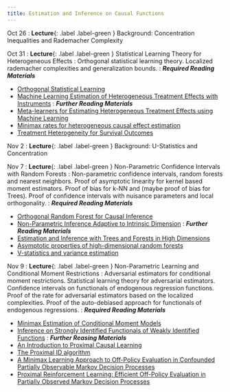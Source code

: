 ```yaml
---
title: Estimation and Inference on Causal Functions
---
```


Oct 26
: **Lecture**{: .label .label-green } Background: Concentration Inequalities and Rademacher Complexity


Oct 31
: **Lecture**{: .label .label-green } Statistical Learning Theory for Heterogeneous Effects
: Orthogonal statistical learning theory. Localized rademacher complexities and generalization bounds.
: ***Required Reading Materials***
- [Orthogonal Statistical Learning](https://arxiv.org/abs/1901.09036)
- [Machine Learning Estimation of Heterogeneous Treatment Effects with Instruments](https://arxiv.org/abs/1905.10176)
: ***Further Reading Materials***
- [Meta-learners for Estimating Heterogeneous Treatment Effects using Machine Learning](https://arxiv.org/abs/1706.03461)
- [Minimax rates for heterogeneous causal effect estimation](https://arxiv.org/abs/2203.00837)
- [Treatment Heterogeneity for Survival Outcomes](https://arxiv.org/abs/2207.07758)

Nov 2
: **Lecture**{: .label .label-green } Background: U-Statistics and Concentration

Nov 7
: **Lecture**{: .label .label-green } Non-Parametric Confidence Intervals with Random Forests
: Non-parametric confidence intervals, random forests and nearest neighbors. Proof of asymptotic linearity for kernel based moment estimators. Proof of bias for k-NN and (maybe proof of bias for Trees). Proof of confidence intervals with nuisance parameters and local orthogonality. 
: ***Required Reading Materials***
- [Orthogonal Random Forest for Causal Inference](https://arxiv.org/abs/1806.03467)
- [Non-Parametric Inference Adaptive to Intrinsic Dimension](https://papers.ssrn.com/sol3/papers.cfm?abstract_id=3313987)
: ***Further Reading Materials***
- [Estimation and Inference with Trees and Forests in High Dimensions](https://arxiv.org/abs/2007.03210)
- [Asymptotic properties of high-dimensional random forests](https://projecteuclid.org/journals/annals-of-statistics/volume-50/issue-6/Asymptotic-properties-of-high-dimensional-random-forests/10.1214/22-AOS2234.full)
- [V-statistics and variance estimation](https://dl.acm.org/doi/abs/10.5555/3546258.3546545)


Nov 9
: **Lecture**{: .label .label-green } Non-Parametric Learning and Conditional Moment Restrictions
: Adversarial estimators for conditional moment restrictions. Statistical learning theory for adversarial estimators. Confidence intervals on functionals of endogenous regression functions. Proof of the rate for adversarial estimators based on the localized complexities. Proof of the auto-debiased approach for functionals of endogenous regressions.
: ***Required Reading Materials***
- [Minimax Estimation of Conditional Moment Models](https://arxiv.org/abs/2006.07201)
- [Inference on Strongly Identified Functionals of Weakly Identified Functions](https://arxiv.org/abs/2208.08291)
: ***Further Reasing Materials***
- [An Introduction to Proximal Causal Learning](https://arxiv.org/abs/2009.10982)
- [The Proximal ID algorithm](https://arxiv.org/abs/2108.06818)
- [A Minimax Learning Approach to Off-Policy Evaluation in Confounded Partially Observable Markov Decision Processes](https://arxiv.org/abs/2111.06784)
- [Proximal Reinforcement Learning: Efficient Off-Policy Evaluation in Partially Observed Markov Decision Processes](https://arxiv.org/abs/2110.15332)
